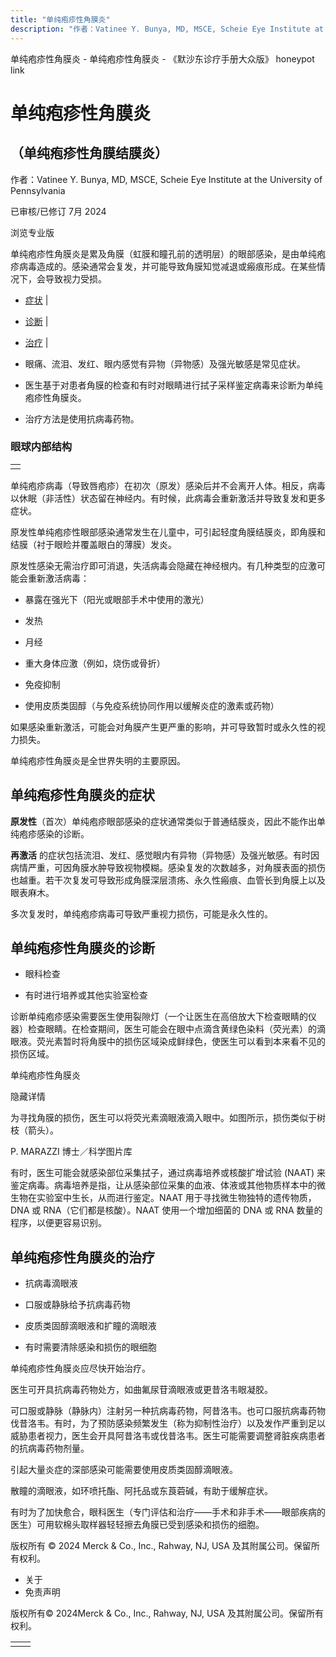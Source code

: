 ```yaml
---
title: "单纯疱疹性角膜炎"
description: "作者：Vatinee Y. Bunya, MD, MSCE, Scheie Eye Institute at the University of Pennsylvania"
---
```


﻿单纯疱疹性角膜炎 \- 单纯疱疹性角膜炎 \- 《默沙东诊疗手册大众版》 honeypot link

# 单纯疱疹性角膜炎

## （单纯疱疹性角膜结膜炎）

作者：Vatinee Y. Bunya, MD, MSCE, Scheie Eye Institute at the University of Pennsylvania

已审核/已修订 7月 2024

浏览专业版

单纯疱疹性角膜炎是累及角膜（虹膜和瞳孔前的透明层）的眼部感染，是由单纯疱疹病毒造成的。感染通常会复发，并可能导致角膜知觉减退或瘢痕形成。在某些情况下，会导致视力受损。

- [症状](#症状_v26622384_zh) \|
- [诊断](#诊断_v26622389_zh) \|
- [治疗](#治疗_v26622400_zh) \|

- 眼痛、流泪、发红、眼内感觉有异物（异物感）及强光敏感是常见症状。

- 医生基于对患者角膜的检查和有时对眼睛进行拭子采样鉴定病毒来诊断为单纯疱疹性角膜炎。

- 治疗方法是使用抗病毒药物。


### 眼球内部结构

|     |
| --- |
|  |

单纯疱疹病毒（导致唇疱疹）在初次（原发）感染后并不会离开人体。相反，病毒以休眠（非活性）状态留在神经内。有时候，此病毒会重新激活并导致复发和更多症状。

原发性单纯疱疹性眼部感染通常发生在儿童中，可引起轻度角膜结膜炎，即角膜和结膜（衬于眼睑并覆盖眼白的薄膜）发炎。

原发性感染无需治疗即可消退，失活病毒会隐藏在神经根内。有几种类型的应激可能会重新激活病毒：

- 暴露在强光下（阳光或眼部手术中使用的激光）

- 发热

- 月经

- 重大身体应激（例如，烧伤或骨折）

- 免疫抑制

- 使用皮质类固醇（与免疫系统协同作用以缓解炎症的激素或药物）


如果感染重新激活，可能会对角膜产生更严重的影响，并可导致暂时或永久性的视力损失。

单纯疱疹性角膜炎是全世界失明的主要原因。

## 单纯疱疹性角膜炎的症状

**原发性**（首次）单纯疱疹眼部感染的症状通常类似于普通结膜炎，因此不能作出单纯疱疹感染的诊断。

**再激活** 的症状包括流泪、发红、感觉眼内有异物（异物感）及强光敏感。有时因病情严重，可因角膜水肿导致视物模糊。感染复发的次数越多，对角膜表面的损伤也越重。若干次复发可导致形成角膜深层溃疡、永久性瘢痕、血管长到角膜上以及眼表麻木。

多次复发时，单纯疱疹病毒可导致严重视力损伤，可能是永久性的。

## 单纯疱疹性角膜炎的诊断

- 眼科检查

- 有时进行培养或其他实验室检查


诊断单纯疱疹感染需要医生使用裂隙灯（一个让医生在高倍放大下检查眼睛的仪器）检查眼睛。在检查期间，医生可能会在眼中点滴含黄绿色染料（荧光素）的滴眼液。荧光素暂时将角膜中的损伤区域染成鲜绿色，使医生可以看到本来看不见的损伤区域。

单纯疱疹性角膜炎



隐藏详情

为寻找角膜的损伤，医生可以将荧光素滴眼液滴入眼中。如图所示，损伤类似于树枝（箭头）。

P. MARAZZI 博士／科学图片库

有时，医生可能会就感染部位采集拭子，通过病毒培养或核酸扩增试验 (NAAT) 来鉴定病毒。病毒培养是指，让从感染部位采集的血液、体液或其他物质样本中的微生物在实验室中生长，从而进行鉴定。NAAT 用于寻找微生物独特的遗传物质，DNA 或 RNA（它们都是核酸）。NAAT 使用一个增加细菌的 DNA 或 RNA 数量的程序，以便更容易识别。

## 单纯疱疹性角膜炎的治疗

- 抗病毒滴眼液

- 口服或静脉给予抗病毒药物

- 皮质类固醇滴眼液和扩瞳的滴眼液

- 有时需要清除感染和损伤的眼细胞


单纯疱疹性角膜炎应尽快开始治疗。

医生可开具抗病毒药物处方，如曲氟尿苷滴眼液或更昔洛韦眼凝胶。

可口服或静脉（静脉内）注射另一种抗病毒药物，阿昔洛韦。也可口服抗病毒药物伐昔洛韦。有时，为了预防感染频繁发生（称为抑制性治疗）以及发作严重到足以威胁患者视力，医生会开具阿昔洛韦或伐昔洛韦。医生可能需要调整肾脏疾病患者的抗病毒药物剂量。

引起大量炎症的深部感染可能需要使用皮质类固醇滴眼液。

散瞳的滴眼液，如环喷托酯、阿托品或东莨菪碱，有助于缓解症状。

有时为了加快愈合，眼科医生（专门评估和治疗——手术和非手术——眼部疾病的医生）可用软棉头取样器轻轻擦去角膜已受到感染和损伤的细胞。



版权所有 © 2024
Merck & Co., Inc., Rahway, NJ, USA 及其附属公司。保留所有权利。

- 关于
- 免责声明

版权所有© 2024Merck & Co., Inc., Rahway, NJ, USA 及其附属公司。保留所有权利。

|     |     |
| --- | --- |
|  |  |